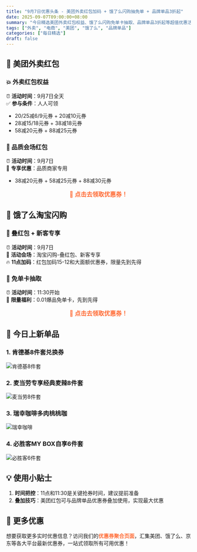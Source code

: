 ```yaml
---
title: "9月7日优惠头条 - 美团外卖红包加码 + 饿了么闪购抽免单 + 品牌单品3折起"
date: 2025-09-07T09:00:00+08:00
summary: "今日精选美团外卖红包权益、饿了么闪购免单卡抽取、品牌单品3折起等超值优惠活动"
tags: ["外卖", "电商", "美团", "饿了么", "品牌单品"]
categories: ["每日精选"]
draft: false
---
```


<style>
.coupon-item { margin: 12px 0; padding: 0; line-height: 1.5; }
.coupon-link { display: flex; align-items: center; gap: 8px; flex-wrap: wrap; }
.coupon-link-btn { color: #ff6b35 !important; text-decoration: none; font-weight: 600; border-bottom: 1px solid transparent; transition: border-color 0.2s ease; }
.coupon-link-btn:hover { border-bottom-color: #ff6b35; }
.coupon-copy, .coupon-wxapp { display: flex; align-items: center; gap: 6px; flex-wrap: wrap; margin: 8px 0; }
.coupon-emoji { font-size: 16px; margin-right: 2px; }
.coupon-title { font-weight: 600; color: var(--primary, #333); }
.coupon-code { background: linear-gradient(135deg, #ff6900, #ff8f00); color: white; padding: 3px 8px; border-radius: 6px; font-family: 'Monaco', 'Menlo', 'Ubuntu Mono', monospace; font-size: 13px; font-weight: 500; letter-spacing: 0.3px; box-shadow: 0 2px 4px rgba(255, 105, 0, 0.2); word-break: break-all; max-width: 300px; display: inline-block; }
.coupon-copy-btn { background: linear-gradient(135deg, #ff6900, #ff8f00); color: white; border: none; padding: 6px 12px; border-radius: 6px; cursor: pointer; font-size: 13px; font-weight: 500; transition: all 0.2s ease; box-shadow: 0 2px 4px rgba(255, 105, 0, 0.2); white-space: nowrap; }
.coupon-copy-btn:hover { background: linear-gradient(135deg, #e55a00, #ff8000); transform: translateY(-1px); box-shadow: 0 4px 8px rgba(255, 105, 0, 0.3); }
.coupon-copy-btn:active { transform: translateY(0); box-shadow: 0 2px 4px rgba(255, 105, 0, 0.2); }
.coupon-desc { color: var(--secondary, #666); font-size: 14px; margin-top: 4px; width: 100%; line-height: 1.4; }

.guide-btn { text-align: center; margin: 15px 0; }
.guide-btn a { color: #ff6b35 !important; font-weight: 600; text-decoration: none; font-size: 16px; }
.guide-btn a:hover { text-decoration: underline; }


@media (max-width: 768px) {
  .coupon-copy, .coupon-wxapp { flex-direction: column; align-items: flex-start; gap: 6px; }
  .coupon-code { max-width: 100%; word-break: break-all; }
  .coupon-copy-btn { align-self: flex-start; margin-top: 4px; }
}
</style>

<script>
function copyToClipboard(selector, customTip) {
  try {
    var el = document.querySelector ? document.querySelector(selector) : null;
    if (!el) return;
    var text = el.innerText || el.textContent || '';
    
    if (navigator.clipboard && navigator.clipboard.writeText) {
      navigator.clipboard.writeText(text).then(function() {
        showCopyTip(customTip || '复制成功！');
      }, function() {
        fallbackCopyTextToClipboard(text, customTip);
      });
    } else {
      fallbackCopyTextToClipboard(text, customTip);
    }
  } catch(error) {
    console.error('复制失败:', error);
    showCopyTip('复制失败，请手动复制');
  }
}

function fallbackCopyTextToClipboard(text, customTip) {
  try {
    var textarea = document.createElement('textarea');
    textarea.value = text;
    textarea.setAttribute('readonly', '');
    textarea.style.position = 'absolute';
    textarea.style.left = '-9999px';
    textarea.style.top = '-9999px';
    textarea.style.opacity = '0';
    document.body.appendChild(textarea);
    
    if (navigator.userAgent.match(/ipad|iphone/i)) {
      textarea.contentEditable = true;
      textarea.readOnly = false;
      var range = document.createRange();
      range.selectNodeContents(textarea);
      var sel = window.getSelection();
      sel.removeAllRanges();
      sel.addRange(range);
      textarea.setSelectionRange(0, 999999);
    } else {
      textarea.select();
    }
    
    var successful = document.execCommand('copy');
    if (successful) {
      showCopyTip(customTip || '复制成功！');
    } else {
      showCopyTip('复制失败，请手动复制');
    }
  } catch (err) {
    console.error('复制操作失败:', err);
    showCopyTip('复制失败，请手动复制');
  } finally {
    if (textarea && textarea.parentNode) {
      document.body.removeChild(textarea);
    }
  }
}

function showCopyTip(msg) {
  let tip = document.getElementById('copy-tip');
  if (!tip) {
    tip = document.createElement('div');
    tip.id = 'copy-tip';
    tip.style.position = 'fixed';
    tip.style.top = '20%';
    tip.style.left = '50%';
    tip.style.transform = 'translate(-50%, 0)';
    tip.style.background = 'rgba(0,0,0,0.7)';
    tip.style.color = '#fff';
    tip.style.padding = '10px 24px';
    tip.style.borderRadius = '8px';
    tip.style.fontSize = '16px';
    tip.style.zIndex = '9999';
    tip.style.fontFamily = 'system-ui, -apple-system, sans-serif';
    document.body.appendChild(tip);
  }
  tip.innerText = msg;
  tip.style.display = 'block';
  setTimeout(function() {
    tip.style.display = 'none';
  }, 1200);
}
</script>


## 🍔 美团外卖红包

### 💥 外卖红包权益
⏰ **活动时间**：9月7日全天  
✅ **参与条件**：人人可领

- 20/25减6/9元券 + 20减10元券
- 28减15/18元券 + 38减18元券  
- 58减20元券 + 88减25元券

### 🏪 品质会场红包
⏰ **活动时间**：9月7日  
🎯 **专享优惠**：品质商家专用

- 38减20元券 + 58减25元券 + 88减30元券

<div class="guide-btn">
    <a href="/coupons/">🎯 点击去领取优惠券！</a>
</div>

## 🛒 饿了么淘宝闪购

### 🎁 叠红包 + 新客专享
⏰ **活动时间**：9月7日  
🏪 **活动会场**：淘宝闪购-叠红包、新客专享  
🔥 **11点加码**：红包加码15-12和大面额优惠券，限量先到先得

### 🎰 免单卡抽取
⏰ **活动时间**：11:30开始  
🎁 **限量福利**：0.01爆品免单卡，先到先得

<div class="guide-btn">
    <a href="/coupons/">🎯 点击去领取优惠券！</a>
</div>

## 🍟 今日上新单品

### 1. 肯德基8件套兑换券
![肯德基8件套](/images/daily/2025-09-07/kfc-8piece.jpg)


### 2. 麦当劳专享经典麦辣8件套  
![麦当劳8件套](/images/daily/2025-09-07/mcdonald-8piece.jpg)


### 3. 瑞幸咖啡多肉桃桃咖
![瑞幸咖啡](/images/daily/2025-09-07/luckin-coffee.jpg)  


### 4. 必胜客MY BOX自享6件套
![必胜客6件套](/images/daily/2025-09-07/pizzahut-6piece.jpg)


## 💡 使用小贴士

1. **时间把控**：11点和11:30是关键抢券时间，建议提前准备
2. **叠加技巧**：美团红包可与品牌单品优惠券叠加使用，实现最大优惠

## 📱 更多优惠

想要获取更多实时优惠信息？访问我们的<a href="/coupons/" style="color: #ff6b35 !important; font-weight: 600; text-decoration: none;">优惠券聚合页面</a>，汇集美团、饿了么、京东等各大平台最新优惠券，一站式领取所有可用优惠！